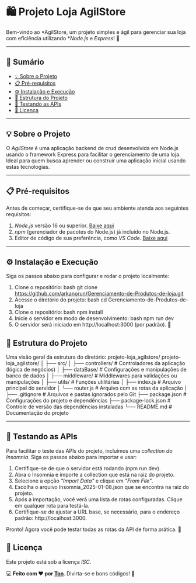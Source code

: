 # 🛍️ Projeto Loja AgilStore

Bem-vindo ao *AgilStore, um projeto simples e ágil para gerenciar sua loja com eficiência utilizando **Node.js* e *Express*! 🚀

---

## 📝 Sumário
- [💡 Sobre o Projeto](#-sobre-o-projeto)
- [📋 Pré-requisitos](#-pré-requisitos)
- [⚙️ Instalação e Execução](#%EF%B8%8F-instalação-e-execução)
- [📂 Estrutura do Projeto](#-estrutura-do-projeto)
-  [🧪 Testando as APIs](#-testando-as-apis)
- [📜 Licença](#-licença)

---

## 💡 Sobre o Projeto
O *AgilStore* é uma aplicação backend de crud desenvolvida em Node.js usando o framework Express para facilitar o gerenciamento de uma loja. Ideal para quem busca aprender ou construir uma aplicação inicial usando estas tecnologias.

---

## 📋 Pré-requisitos
Antes de começar, certifique-se de que seu ambiente atenda aos seguintes requisitos:

1. *Node.js* versão 16 ou superior. [Baixe aqui](https://nodejs.org/)
2. *npm* (gerenciador de pacotes do Node.js) já incluído no Node.js.
3. Editor de código de sua preferência, como *VS Code*. [Baixe aqui](https://code.visualstudio.com/)

---

## ⚙️ Instalação e Execução
Siga os passos abaixo para configurar e rodar o projeto localmente:

1. Clone o repositório:
   bash
   git clone https://github.com/arkanorun/Gerenciamento-de-Produtos-de-loja.git
2. Acesse o diretório do projeto:
   bash
   cd Gerenciamento-de-Produtos-de-loja
 3. Clone o repositório:
       bash
    npm install   
   4. Inicie o servidor em modo de desenvolvimento:
	   bash
	   npm run dev
  5. O servidor será iniciado em http://localhost:3000 (por padrão). 🎉


## 📂 Estrutura do Projeto

Uma visão geral da estrutura do diretório:
projeto-loja_agilstore/
projeto-loja_agilstore/
│
├── src/
│   ├── controllers/       # Controladores da aplicação (lógica de negócios)
│   ├── dataBase/          # Configurações e manipulações de banco de dados
│   ├── middleware/        # Middlewares para validações ou manipulações
│   ├── utils/             # Funções utilitárias
│   ├── index.js           # Arquivo principal do servidor
│   └── router.js          # Arquivo com as rotas da aplicação
│
├── .gitignore             # Arquivos e pastas ignorados pelo Git
├── package.json           # Configurações do projeto e dependências
├── package-lock.json      # Controle de versão das dependências instaladas
└── README.md              # Documentação do projeto

----------

## 🧪 Testando as APIs

Para facilitar o teste das APIs do projeto, incluímos uma *collection do Insomnia*. Siga os passos abaixo para importar e usar:

1.  Certifique-se de que o servidor está rodando (npm run dev).
2.  Abra o Insomnia e importe a collection que está na raiz do projeto.
4.  Selecione a opção *"Import Data"* e clique em *"From File"*.
5.  Escolha o arquivo Insomnia_2025-01-08.json que se encontra na raiz do projeto.
6.  Após a importação, você verá uma lista de rotas configuradas. Clique em qualquer rota para testá-la.
7.  Certifique-se de ajustar a URL base, se necessário, para o endereço padrão: http://localhost:3000.

Pronto! Agora você pode testar todas as rotas da API de forma prática. 🚀

## 📜 Licença

Este projeto está sob a licença *ISC*.


💻 **Feito com ❤️ por [Ton](https://github.com/arkanorun)**. Divirta-se e bons códigos! 🚀
